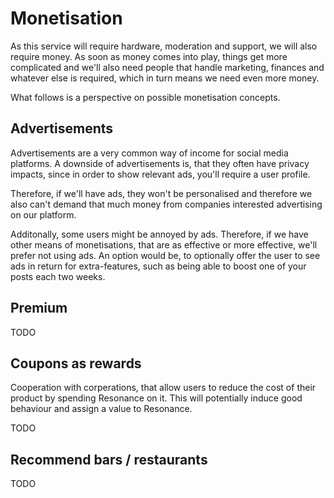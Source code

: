 # Monetisation

As this service will require hardware, moderation and support, we will also
require money. As soon as money comes into play, things get more
complicated and we'll also need people that handle marketing, finances and
whatever else is required, which in turn means we need even more money.

What follows is a perspective on possible monetisation concepts.

## Advertisements

Advertisements are a very common way of income for social media platforms.
A downside of advertisements is, that they often have privacy impacts, since
in order to show relevant ads, you'll require a user profile.

Therefore, if we'll have ads, they won't be personalised and therefore we also
can't demand that much money from companies interested advertising on our
platform.

Additonally, some users might be annoyed by ads. Therefore, if we have other
means of monetisations, that are as effective or more effective, we'll prefer
not using ads. An option would be, to optionally offer the user to see ads in
return for extra-features, such as being able to boost one of your posts each
two weeks.

## Premium

TODO

## Coupons as rewards

Cooperation with corperations, that allow users to reduce the cost of their product by spending Resonance on it.
This will potentially induce good behaviour and assign a value to Resonance.

TODO

## Recommend bars / restaurants

TODO

